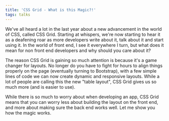 ```yaml
---
title: 'CSS Grid - What is this Magic?!'
tags: talks
---
```


We've all heard a lot in the last year about a new advancement in the world of CSS, called CSS Grid. Starting at whispers, we're now starting to hear it as a deafening roar as more developers write about it, talk about it and start using it. In the world of front end, I see it everywhere I turn, but what does it mean for non front end developers and why should you care about it?

The reason CSS Grid is gaining so much attention is because it's a game changer for layouts. No longer do you have to fight for hours to align things properly on the page (eventually turning to Bootstrap), with a few simple lines of code we can now create dynamic and responsive layouts. While a lot of people are calling this the new "table layout", CSS Grid gives us so much more (and is easier to use).

While there is so much to worry about when developing an app, CSS Grid means that you can worry less about building the layout on the front end, and more about making sure the back end works well. Let me show you how the magic works.